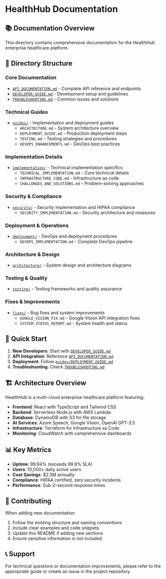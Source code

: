 # HealthHub Documentation

## 📚 Documentation Overview

This directory contains comprehensive documentation for the HealthHub enterprise healthcare platform.

## 📁 Directory Structure

### **Core Documentation**
- [`API_DOCUMENTATION.md`](./API_DOCUMENTATION.md) - Complete API reference and endpoints
- [`DEVELOPER_GUIDE.md`](./DEVELOPER_GUIDE.md) - Development setup and guidelines
- [`TROUBLESHOOTING.md`](./TROUBLESHOOTING.md) - Common issues and solutions

### **Technical Guides**
- [`guides/`](./guides/) - Implementation and deployment guides
  - `ARCHITECTURE.md` - System architecture overview
  - `DEPLOYMENT_GUIDE.md` - Production deployment steps
  - `TESTING.md` - Testing strategies and procedures
  - `DEVOPS_ENHANCEMENTS.md` - DevOps best practices

### **Implementation Details**
- [`implementation/`](./implementation/) - Technical implementation specifics
  - `TECHNICAL_IMPLEMENTATION.md` - Core technical details
  - `INFRASTRUCTURE_CODE.md` - Infrastructure as code
  - `CHALLENGES_AND_SOLUTIONS.md` - Problem-solving approaches

### **Security & Compliance**
- [`security/`](./security/) - Security implementation and HIPAA compliance
  - `SECURITY_IMPLEMENTATION.md` - Security architecture and measures

### **Deployment & Operations**
- [`deployment/`](./deployment/) - DevOps and deployment procedures
  - `DEVOPS_IMPLEMENTATION.md` - Complete DevOps pipeline

### **Architecture & Design**
- [`architecture/`](./architecture/) - System design and architecture diagrams

### **Testing & Quality**
- [`testing/`](./testing/) - Testing frameworks and quality assurance

### **Fixes & Improvements**
- [`fixes/`](./fixes/) - Bug fixes and system improvements
  - `GOOGLE_VISION_FIX.md` - Google Vision API integration fixes
  - `SYSTEM_STATUS_REPORT.md` - System health and status

## 🚀 Quick Start

1. **New Developers**: Start with [`DEVELOPER_GUIDE.md`](./DEVELOPER_GUIDE.md)
2. **API Integration**: Reference [`API_DOCUMENTATION.md`](./API_DOCUMENTATION.md)
3. **Deployment**: Follow [`guides/DEPLOYMENT_GUIDE.md`](./guides/DEPLOYMENT_GUIDE.md)
4. **Troubleshooting**: Check [`TROUBLESHOOTING.md`](./TROUBLESHOOTING.md)

## 🏗️ Architecture Overview

HealthHub is a multi-cloud enterprise healthcare platform featuring:

- **Frontend**: React with TypeScript and Tailwind CSS
- **Backend**: Serverless Node.js with AWS Lambda
- **Database**: DynamoDB with S3 for file storage
- **AI Services**: Azure Speech, Google Vision, OpenAI GPT-3.5
- **Infrastructure**: Terraform for Infrastructure as Code
- **Monitoring**: CloudWatch with comprehensive dashboards

## 📊 Key Metrics

- **Uptime**: 99.94% (exceeds 99.9% SLA)
- **Users**: 10,000+ daily active users
- **Cost Savings**: $2.3M annually
- **Compliance**: HIPAA certified, zero security incidents
- **Performance**: Sub-2-second response times

## 🤝 Contributing

When adding new documentation:

1. Follow the existing structure and naming conventions
2. Include clear examples and code snippets
3. Update this README if adding new sections
4. Ensure sensitive information is not included

## 📞 Support

For technical questions or documentation improvements, please refer to the appropriate guide or create an issue in the project repository.
